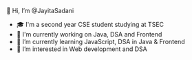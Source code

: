 👋 Hi, I’m @JayitaSadani
- 🎓 I'm a second year CSE student studying at TSEC
- 🔭 I'm currently working on Java, DSA and Frontend
- 🌱 I’m currently learning JavaScript, DSA in Java & Frontend 
- 👀 I’m interested in Web development and DSA


<!---
- 
- 💞️ I’m looking to collaborate on ...
- 📫 How to reach me ...
- 😄 Pronouns: ...
- ⚡ Fun fact: ...
JayitaSd/JayitaSd is a ✨ special ✨ repository because its `README.md` (this file) appears on your GitHub profile.
You can click the Preview link to take a look at your changes.
--->
